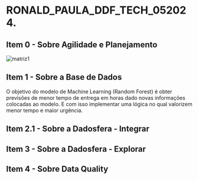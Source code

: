 # RONALD_PAULA_DDF_TECH_052024.
## Item 0 - Sobre Agilidade e Planejamento
![matriz1](https://github.com/engronaldmanoel/RONALD_PAULA_DDF_TECH_052024./assets/100495133/3a3be34f-6e94-4226-a60e-fd2bfbcad3be)
## Item 1 - Sobre a Base de Dados
O objetivo do modelo de Machine Learning (Random Forest) é obter previsões de menor tempo de entrega em horas dado novas informações colocadas ao modelo. E com isso implementar uma lógica no qual valorizem menor tempo e maior urgência.
## Item  2.1 - Sobre a Dadosfera - Integrar
## Item  3 - Sobre a Dadosfera - Explorar
## Item 4 - Sobre Data Quality

